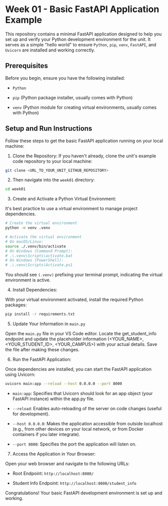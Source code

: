 # Week 01 - Basic FastAPI Application Example

This repository contains a minimal FastAPI application designed to help you set up and verify your Python development environment for the unit. It serves as a simple "hello world" to ensure `Python`, `pip`, `venv`, `FastAPI`, and `Uvicorn` are installed and working correctly.

## Prerequisites

Before you begin, ensure you have the following installed:

- `Python`

- `pip` (Python package installer, usually comes with Python)

- `venv` (Python module for creating virtual environments, usually comes with Python)

## Setup and Run Instructions

Follow these steps to get the basic FastAPI application running on your local machine:

1. Clone the Repository:
   If you haven't already, clone the unit's example code repository to your local machine:

```bash
git clone <URL_TO_YOUR_UNIT_GITHUB_REPOSITORY>
```

2. Then navigate into the `week01` directory:

```bash
cd week01
```

3. Create and Activate a Python Virtual Environment:

It's best practice to use a virtual environment to manage project dependencies.

```bash
# Create the virtual environment
python -m venv .venv

# Activate the virtual environment
# On macOS/Linux:
source ./.venv/bin/activate
# On Windows (Command Prompt):
# .\.venv\Scripts\activate.bat
# On Windows (PowerShell):
# .\.venv\Scripts\Activate.ps1
```

You should see `(.venv)` prefixing your terminal prompt, indicating the virtual environment is active.

4. Install Dependencies:

With your virtual environment activated, install the required Python packages:

```bash
pip install -r requirements.txt
```

5. Update Your Information in `main.py`

Open the `main.py` file in your VS Code editor. Locate the get_student_info endpoint and update the placeholder information (<YOUR_NAME>, <YOUR_STUDENT_ID>, <YOUR_CAMPUS>) with your actual details. Save the file after making these changes.

6. Run the FastAPI Application:

Once dependencies are installed, you can start the FastAPI application using Uvicorn:

```bash
uvicorn main:app --reload --host 0.0.0.0 --port 8000
```

- `main:app`: Specifies that Uvicorn should look for an app object (your FastAPI instance) within the app.py file.

- `--reload`: Enables auto-reloading of the server on code changes (useful for development).

- `--host 0.0.0.0`: Makes the application accessible from outside localhost (e.g., from other devices on your local network, or from Docker containers if you later integrate).

- `--port 8000`: Specifies the port the application will listen on.

7. Access the Application in Your Browser:

Open your web browser and navigate to the following URLs:

- Root Endpoint: `http://localhost:8000/`

- Student Info Endpoint: `http://localhost:8000/student_info`

Congratulations! Your basic FastAPI development environment is set up and working.
